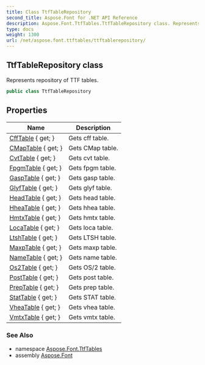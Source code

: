 ```yaml
---
title: Class TtfTableRepository
second_title: Aspose.Font for .NET API Reference
description: Aspose.Font.TtfTables.TtfTableRepository class. Represents repository of TTF tables
type: docs
weight: 1300
url: /net/aspose.font.ttftables/ttftablerepository/
---
```

## TtfTableRepository class

Represents repository of TTF tables.

```csharp
public class TtfTableRepository
```

## Properties

| Name | Description |
| --- | --- |
| [CffTable](../../aspose.font.ttftables/ttftablerepository/cfftable/) { get; } | Gets cff table. |
| [CMapTable](../../aspose.font.ttftables/ttftablerepository/cmaptable/) { get; } | Gets CMap table. |
| [CvtTable](../../aspose.font.ttftables/ttftablerepository/cvttable/) { get; } | Gets cvt table. |
| [FpgmTable](../../aspose.font.ttftables/ttftablerepository/fpgmtable/) { get; } | Gets fpgm table. |
| [GaspTable](../../aspose.font.ttftables/ttftablerepository/gasptable/) { get; } | Gets gasp table. |
| [GlyfTable](../../aspose.font.ttftables/ttftablerepository/glyftable/) { get; } | Gets glyf table. |
| [HeadTable](../../aspose.font.ttftables/ttftablerepository/headtable/) { get; } | Gets head table. |
| [HheaTable](../../aspose.font.ttftables/ttftablerepository/hheatable/) { get; } | Gets hhea table. |
| [HmtxTable](../../aspose.font.ttftables/ttftablerepository/hmtxtable/) { get; } | Gets hmtx table. |
| [LocaTable](../../aspose.font.ttftables/ttftablerepository/locatable/) { get; } | Gets loca table. |
| [LtshTable](../../aspose.font.ttftables/ttftablerepository/ltshtable/) { get; } | Gets LTSH table. |
| [MaxpTable](../../aspose.font.ttftables/ttftablerepository/maxptable/) { get; } | Gets maxp table. |
| [NameTable](../../aspose.font.ttftables/ttftablerepository/nametable/) { get; } | Gets name table. |
| [Os2Table](../../aspose.font.ttftables/ttftablerepository/os2table/) { get; } | Gets OS/2 table. |
| [PostTable](../../aspose.font.ttftables/ttftablerepository/posttable/) { get; } | Gets post table. |
| [PrepTable](../../aspose.font.ttftables/ttftablerepository/preptable/) { get; } | Gets prep table. |
| [StatTable](../../aspose.font.ttftables/ttftablerepository/stattable/) { get; } | Gets STAT table. |
| [VheaTable](../../aspose.font.ttftables/ttftablerepository/vheatable/) { get; } | Gets vhea table. |
| [VmtxTable](../../aspose.font.ttftables/ttftablerepository/vmtxtable/) { get; } | Gets vmtx table. |

### See Also

* namespace [Aspose.Font.TtfTables](../../aspose.font.ttftables/)
* assembly [Aspose.Font](../../)


